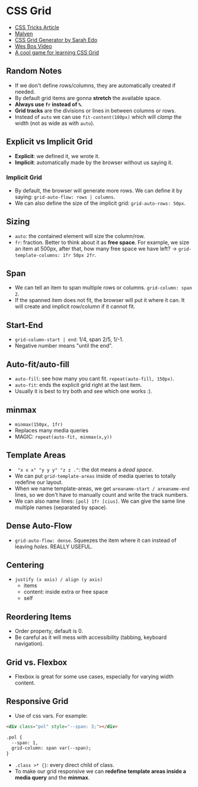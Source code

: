 # CSS Grid

- [CSS Tricks Article](https://css-tricks.com/snippets/css/complete-guide-grid/)
- [Malven](http://grid.malven.co/)
- [CSS Grid Generator by Sarah Edo](https://cssgrid-generator.netlify.com/)
- [Wes Bos Video](https://www.youtube.com/watch?v=DCZdCKjnBCs&t=532s)
- [A cool game for learning CSS Grid](https://cssgridgarden.com/)

## Random Notes

- If we don't define rows/columns, they are automatically created if needed.
- By default grid items are gonna **stretch** the available space.
- **Always use `fr` instead of `%`**.
- **Grid tracks** are the divisions or lines in between columns or rows.
- Instead of `auto` we can use `fit-content(100px)` which will *clamp* the width (not as wide as with `auto`).

## Explicit vs Implicit Grid

- **Explicit**: we defined it, we wrote it.
- **Implicit**: automatically made by the browser without us saying it.

### Implicit Grid

- By default, the browser will generate more rows. We can define it by saying: `grid-auto-flow: rows | columns`.
- We can also define the size of the implicit grid: `grid-auto-rows: 50px`.

## Sizing

- `auto`: the contained element will size the column/row.
- `fr`: fraction. Better to think about it as **free space**. For example, we size an item at 500px, after that, how many free space we have left? -> `grid-template-columns: 1fr 50px 2fr`.

## Span

- We can tell an item to span multiple rows or columns. `grid-column: span 2`.
- If the spanned item does not fit, the browser will put it where it can. It will create and implicit row/column if it cannot fit.

## Start-End

- `grid-column-start | end`: 1/4, span 2/5, 1/-1.
- Negative number means "until the end".

## Auto-fit/auto-fill

- `auto-fill`: see how many you cant fit. `repeat(auto-fill, 150px)`.
- `auto-fit`: ends the explicit grid right at the last item.
- Usually it is best to try both and see which one works :).

## minmax

- `minmax(150px, 1fr)`
- Replaces many media queries
- MAGIC: `repeat(auto-fit, minmax(x,y))`

## Template Areas

- ` "x x x" "y y y" "z z ."`: the dot means a *dead space*.
- We can put `grid-template-areas` inside of media queries to totally redefine our layout.
- When we name template-areas, we get `areaname-start / areaname-end` lines, so we don't have to manually count and write the track numbers.
- We can also name lines: `[pol] 1fr [cius]`. We can give the same line multiple names (separated by space).

## Dense Auto-Flow

- `grid-auto-flow: dense`. Squeezes the item where it can instead of leaving *holes*. REALLY USEFUL.

## Centering

- `justify (x axis) / align (y axis)`
  - items
  - content: inside extra or free space
  - self

## Reordering Items

- Order property, default is 0.
- Be careful as it will mess with accessibility (tabbing, keyboard navigation).

## Grid vs. Flexbox

- Flexbox is great for some use cases, especially for varying width content.

## Responsive Grid

- Use of css vars. For example:

``` html
<div class="pol" style="--span: 3;"></div>

.pol {
  --span: 1,
  grid-column: span var(--span);
}
```

- `.class >* {}`: every direct child of class.
- To make our grid responsive we can **redefine template areas inside a media query** and the **minmax**.
